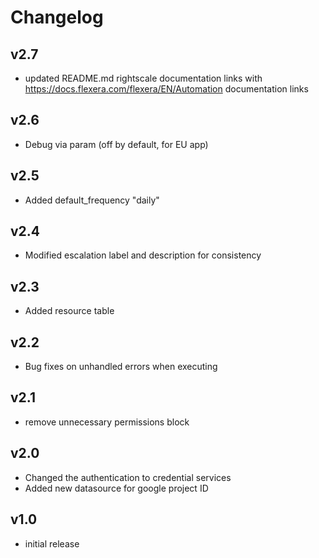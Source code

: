 # Changelog

## v2.7

- updated README.md rightscale documentation links with https://docs.flexera.com/flexera/EN/Automation documentation links

## v2.6

- Debug via param (off by default, for EU app)

## v2.5

- Added default_frequency "daily"

## v2.4

- Modified escalation label and description for consistency

## v2.3

- Added resource table

## v2.2

- Bug fixes on unhandled errors when executing

## v2.1

- remove unnecessary permissions block

## v2.0

- Changed the authentication to credential services
- Added new datasource for google project ID

## v1.0

- initial release
